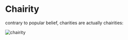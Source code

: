 # Chairity

contrary to popular belief, charities are actually chairities:

![chairity](https://www.ikea.com/gb/en/images/products/stefan-chair-brown-black__0727320_pe735593_s5.jpg?f=s)
